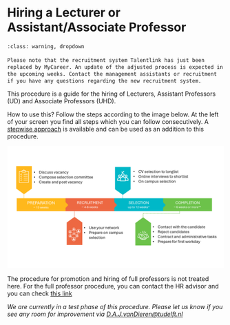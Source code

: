 # Hiring a Lecturer or Assistant/Associate Professor

```{admonition} New recruitment system
:class: warning, dropdown

Please note that the recruitment system Talentlink has just been replaced by MyCareer. An update of the adjusted process is expected in the upcoming weeks. Contact the management assistants or recruitment if you have any questions regarding the new recruitment system.
```

This procedure is a guide for the hiring of Lecturers, Assistant Professors (UD) and Associate Professors (UHD). 

How to use this? Follow the steps according to the image below. At the left of your screen you find all steps which you can follow consecutively. A [stepwise approach](../HigherFunctions/Appendices/8.%20Recruitment%20and%20selection%20procedure%20Assistant%20Professors%20and%20Associate%20Professors%20including%20Academic%20Career%20Trackers.pdf) is available and can be used as an addition to this procedure. 

![The steps of the hiring procedure](../HigherFunctions/Appendices/OverviewImageHigher.PNG)

The procedure for promotion and hiring of full professors is not treated here. For the full professor procedure, you can contact the HR advisor and you can check [this link](https://intranet.tudelft.nl/-/recruitment-selection-and-internal-procedure-of-academic-staff?p_l_back_url=%2Fsearch%3Fq%3Dbenoemings)  


*We are currently in a test phase of this procedure. Please let us know if you see any room for improvement via D.A.J.vanDieren@tudelft.nl*








